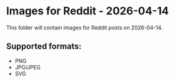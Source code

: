 # Images for Reddit - 2026-04-14

This folder will contain images for Reddit posts on 2026-04-14.

## Supported formats:
- PNG
- JPG/JPEG
- SVG
